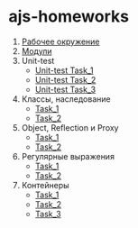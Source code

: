 # ajs-homeworks

1. [Рабочее окружение](working-enviroment/)
2. [Модули](modules/)
3. Unit-test
   - [Unit-test Task_1](https://github.com/JohnnyStorm19/Unit-test-Task_1)
   - [Unit-test Task_2](https://github.com/JohnnyStorm19/Unit-test-Task_2)
   - [Unit-test Task_3](https://github.com/JohnnyStorm19/Unit-test-Task_3)
4. Классы, наследование
   - [Task_1](https://github.com/JohnnyStorm19/ajs-oop-task_1)
   - [Task_2](https://github.com/JohnnyStorm19/ajs-oop-task_2)
5. Object, Reflection и Proxy
   - [Task_1](https://github.com/JohnnyStorm19/ajs-object-task_1)
   - [Task_2](https://github.com/JohnnyStorm19/ajs-object-task_2)
6. Регулярные выражения
   - [Task_1](https://github.com/JohnnyStorm19/ajs-regexp-task_1)
   - [Task_2](https://github.com/JohnnyStorm19/ajs-regexp-task_2)
7. Контейнеры
   - [Task_1](https://github.com/JohnnyStorm19/ajs-containers-task_1)
   - [Task_2](https://github.com/JohnnyStorm19/ajs-containers-task_2)
   - [Task_3](https://github.com/JohnnyStorm19/ajs-containers-task_3)